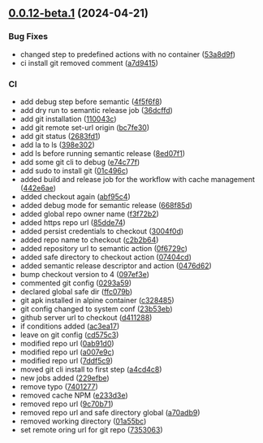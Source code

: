 ## [0.0.12-beta.1](https://github.com/subzero-team/Scrapegraph-ai/compare/v0.0.11...v0.0.12-beta.1) (2024-04-21)


### Bug Fixes

* changed step to predefined actions with no container ([53a8d9f](https://github.com/subzero-team/Scrapegraph-ai/commit/53a8d9fbdf2abe0ba194447784c4f5e0907a2144))
* ci install git removed comment ([a7d9415](https://github.com/subzero-team/Scrapegraph-ai/commit/a7d94153e6409df92a24359bed348727cd8a0630))


### CI

* add debug step before semantic ([4f5f6f8](https://github.com/subzero-team/Scrapegraph-ai/commit/4f5f6f8e03ee09c452659b84d574a0056480ff71))
* add dry run to semantic release job ([36dcffd](https://github.com/subzero-team/Scrapegraph-ai/commit/36dcffdc2a3bb99e684830ae01ccda5bf9dcbfe7))
* add git installation ([110043c](https://github.com/subzero-team/Scrapegraph-ai/commit/110043ccb4b7d9d4da9c28f94010b17a0e80051b))
* add git remote set-url origin ([bc7fe30](https://github.com/subzero-team/Scrapegraph-ai/commit/bc7fe3056002df613d95b8bf92d2206408e5ca11))
* add git status ([2683fd1](https://github.com/subzero-team/Scrapegraph-ai/commit/2683fd1118a39954e8c67872086ab4c2ddbacf96))
* add la to ls ([398e302](https://github.com/subzero-team/Scrapegraph-ai/commit/398e30225601ff0b80a22aea138f823f31ee4cc6))
* add ls before running semantic release ([8ed07f1](https://github.com/subzero-team/Scrapegraph-ai/commit/8ed07f17a5306477c8be4047fe1992c26a3dc7ed))
* add some git cli to debug ([e74c77f](https://github.com/subzero-team/Scrapegraph-ai/commit/e74c77fe8dc55991015b67d9cc85af9bfe34de40))
* add sudo to install git ([01c496c](https://github.com/subzero-team/Scrapegraph-ai/commit/01c496c7c5bcad6ef31ea47faab96ff723ab165d))
* added build and release job for the workflow with cache management ([442e6ae](https://github.com/subzero-team/Scrapegraph-ai/commit/442e6aebded93ad0e834e4be34bf130d92592409))
* added checkout again ([abf95c4](https://github.com/subzero-team/Scrapegraph-ai/commit/abf95c486990bf8172638b6ea804d3def4bcd5f3))
* added debug mode for semantic release ([668f85d](https://github.com/subzero-team/Scrapegraph-ai/commit/668f85d316c5aa02068381f1dd08fc04bba1deb6))
* added global repo owner name ([f3f72b2](https://github.com/subzero-team/Scrapegraph-ai/commit/f3f72b2f9269e2290f1b4726aba29560c0991500))
* added https repo url ([85dde74](https://github.com/subzero-team/Scrapegraph-ai/commit/85dde74d940541d03ebb48e9e6fde23078d99266))
* added persist credentials to checkout ([3004f0d](https://github.com/subzero-team/Scrapegraph-ai/commit/3004f0d6a9a8baf4022f64b95c8ca8dfb4ae56a0))
* added repo name to checkout ([c2b2b64](https://github.com/subzero-team/Scrapegraph-ai/commit/c2b2b64878f5c1e35e85bd14c68d8e522a3a0b82))
* added repository url to semantic action ([0f6729c](https://github.com/subzero-team/Scrapegraph-ai/commit/0f6729c6d1f3e067308add0c783fa429588672d2))
* added safe directory to checkout action ([07404cd](https://github.com/subzero-team/Scrapegraph-ai/commit/07404cd2659eded56643857b884d437d2f47bdba))
* added semantic release descriptor and action ([0476d62](https://github.com/subzero-team/Scrapegraph-ai/commit/0476d629d50358e9e3ba99f6218fd17e4b36d42a))
* bump checkout version to 4 ([097ef3e](https://github.com/subzero-team/Scrapegraph-ai/commit/097ef3eda66190fcb9fb9835523d0239fa091dad))
* commented git config ([0293a59](https://github.com/subzero-team/Scrapegraph-ai/commit/0293a59a62ff4e861db29518ac4844c1b7cb9c40))
* declared global safe dir ([ffc079b](https://github.com/subzero-team/Scrapegraph-ai/commit/ffc079b4b869b6064bdbf5219c55fa880dc27e9f))
* git apk installed in alpine container ([c328485](https://github.com/subzero-team/Scrapegraph-ai/commit/c328485805075ceec72c2f718e7bce985fcf4b22))
* git config changed to system conf ([23b53eb](https://github.com/subzero-team/Scrapegraph-ai/commit/23b53eb66028bf13b91539230899878cc545182c))
* github server url to checkout ([d411288](https://github.com/subzero-team/Scrapegraph-ai/commit/d411288ad66f4c271d23487b2a49a53152aa88e0))
* if conditions added ([ac3ea17](https://github.com/subzero-team/Scrapegraph-ai/commit/ac3ea17cf735e4630449ea783b21784f01fa2694))
* leave on git config ([cd575c3](https://github.com/subzero-team/Scrapegraph-ai/commit/cd575c35049b497a77ace2e14fa6b1380581bc16))
* modified repo url ([0ab91d0](https://github.com/subzero-team/Scrapegraph-ai/commit/0ab91d09f2f5129e470d7e56b9b36dd8fac69ac2))
* modified repo url ([a007e9c](https://github.com/subzero-team/Scrapegraph-ai/commit/a007e9c9f78cd4a6e4521c62ae7a8e18709fd7e7))
* modified repo url ([7ddf5c9](https://github.com/subzero-team/Scrapegraph-ai/commit/7ddf5c94ebf22ed95d4a0a59e67c930824c05772))
* moved git cli install to first step ([a4cd4c8](https://github.com/subzero-team/Scrapegraph-ai/commit/a4cd4c8431a666f4465def0d96a784f84c70f43e))
* new jobs added ([229efbe](https://github.com/subzero-team/Scrapegraph-ai/commit/229efbe433f68f716c72827e3277998b7aa9a1b1))
* remove typo ([7401277](https://github.com/subzero-team/Scrapegraph-ai/commit/74012774b6dcc4efc407725792770faf500d5849))
* removed cache NPM ([e233d3e](https://github.com/subzero-team/Scrapegraph-ai/commit/e233d3ebebe80b1e8ab202b7b1b724feb4f8c480))
* removed repo url ([9c70b71](https://github.com/subzero-team/Scrapegraph-ai/commit/9c70b710234f708c0f1d3e5180dac5fc4cbca989))
* removed repo url and safe directory global ([a70adb9](https://github.com/subzero-team/Scrapegraph-ai/commit/a70adb9c51f39a24802a6312ce1b4957e60af53f))
* removed working directory ([01a55bc](https://github.com/subzero-team/Scrapegraph-ai/commit/01a55bc499ed6dcc01ba0072a26fdfe9139f77b0))
* set remote oring url for git repo ([7353063](https://github.com/subzero-team/Scrapegraph-ai/commit/73530636d62e96ce8dc36149bee288e0a266de54))
